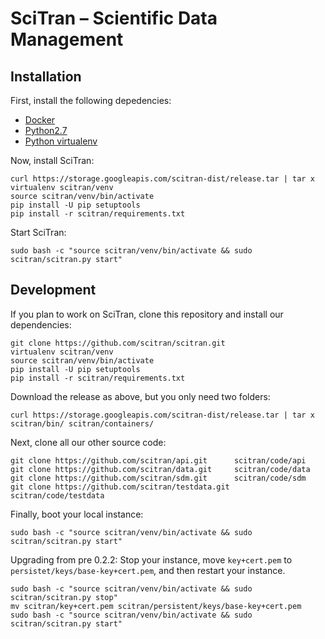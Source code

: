 # SciTran &ndash; Scientific Data Management

## Installation

First, install the following depedencies:

- [Docker](https://docs.docker.com/installation)
- [Python2.7](https://www.python.org)
- [Python virtualenv](http://docs.python-guide.org/en/latest/dev/virtualenvs/)

Now, install SciTran:

```
curl https://storage.googleapis.com/scitran-dist/release.tar | tar x
virtualenv scitran/venv
source scitran/venv/bin/activate
pip install -U pip setuptools
pip install -r scitran/requirements.txt
```

Start SciTran:

```
sudo bash -c "source scitran/venv/bin/activate && sudo scitran/scitran.py start"
```

## Development

If you plan to work on SciTran, clone this repository and install our dependencies:

```
git clone https://github.com/scitran/scitran.git
virtualenv scitran/venv
source scitran/venv/bin/activate
pip install -U pip setuptools
pip install -r scitran/requirements.txt
```

Download the release as above, but you only need two folders:

```
curl https://storage.googleapis.com/scitran-dist/release.tar | tar x scitran/bin/ scitran/containers/
```

Next, clone all our other source code:

```
git clone https://github.com/scitran/api.git      scitran/code/api
git clone https://github.com/scitran/data.git     scitran/code/data
git clone https://github.com/scitran/sdm.git      scitran/code/sdm
git clone https://github.com/scitran/testdata.git scitran/code/testdata

```

Finally, boot your local instance:

```
sudo bash -c "source scitran/venv/bin/activate && sudo scitran/scitran.py start"
```

Upgrading from pre 0.2.2:
Stop your instance, move `key+cert.pem` to `persistet/keys/base-key+cert.pem`, and then restart your instance.

```
sudo bash -c "source scitran/venv/bin/activate && sudo scitran/scitran.py stop"
mv scitran/key+cert.pem scitran/persistent/keys/base-key+cert.pem
sudo bash -c "source scitran/venv/bin/activate && sudo scitran/scitran.py start"
```

